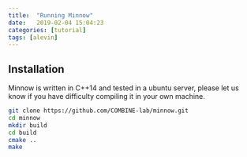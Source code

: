 ```yaml
---
title:  "Running Minnow"
date:   2019-02-04 15:04:23
categories: [tutorial]
tags: [alevin]
---
```

## Installation 


Minnow is written in C++14 and tested in a ubuntu server, please let us know if you have difficulty compiling it in your own machine.

```bash
git clone https://github.com/COMBINE-lab/minnow.git
cd minnow
mkdir build
cd build
cmake ..
make
```


